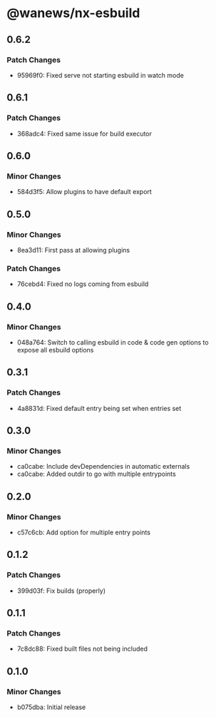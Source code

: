 # @wanews/nx-esbuild

## 0.6.2

### Patch Changes

- 95969f0: Fixed serve not starting esbuild in watch mode

## 0.6.1

### Patch Changes

- 368adc4: Fixed same issue for build executor

## 0.6.0

### Minor Changes

- 584d3f5: Allow plugins to have default export

## 0.5.0

### Minor Changes

- 8ea3d11: First pass at allowing plugins

### Patch Changes

- 76cebd4: Fixed no logs coming from esbuild

## 0.4.0

### Minor Changes

- 048a764: Switch to calling esbuild in code & code gen options to expose all esbuild options

## 0.3.1

### Patch Changes

- 4a8831d: Fixed default entry being set when entries set

## 0.3.0

### Minor Changes

- ca0cabe: Include devDependencies in automatic externals
- ca0cabe: Added outdir to go with multiple entrypoints

## 0.2.0

### Minor Changes

- c57c6cb: Add option for multiple entry points

## 0.1.2

### Patch Changes

- 399d03f: Fix builds (properly)

## 0.1.1

### Patch Changes

- 7c8dc88: Fixed built files not being included

## 0.1.0

### Minor Changes

- b075dba: Initial release
